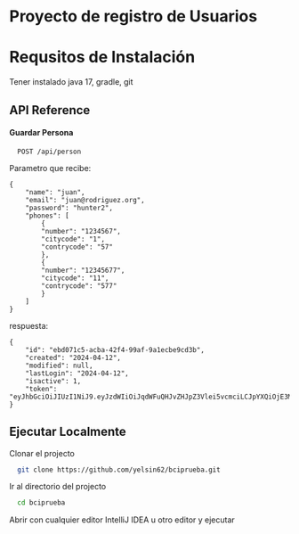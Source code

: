 
# Proyecto de registro de Usuarios




# Requsitos de Instalación

Tener instalado java 17, gradle, git




## API Reference

#### Guardar Persona

```http
  POST /api/person
```
Parametro que recibe:
```
{
    "name": "juan",
    "email": "juan@rodriguez.org",
    "password": "hunter2",
    "phones": [
        {
        "number": "1234567",
        "citycode": "1",
        "contrycode": "57"
        },
        {
        "number": "12345677",
        "citycode": "11",
        "contrycode": "577"
        }
    ]
}
```
respuesta:

```
{
    "id": "ebd071c5-acba-42f4-99af-9a1ecbe9cd3b",
    "created": "2024-04-12",
    "modified": null,
    "lastLogin": "2024-04-12",
    "isactive": 1,
    "token": "eyJhbGciOiJIUzI1NiJ9.eyJzdWIiOiJqdWFuQHJvZHJpZ3Vlei5vcmciLCJpYXQiOjE3MTI5NTExMjIsImV4cCI6MTcxMjk1NDcyMn0.GZQMw1DuVuyWLCNskHRSCnVz1zqjt_ki7nofLzZNFzw"
}
```
## Ejecutar Localmente

Clonar el projecto

```bash
  git clone https://github.com/yelsin62/bciprueba.git
```

Ir al directorio del projecto

```bash
  cd bciprueba
```

Abrir con cualquier editor IntelliJ IDEA u otro editor y ejecutar

